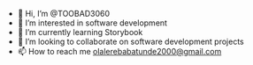 - 👋 Hi, I’m @TOOBAD3060
- 👀 I’m interested in software development
- 🌱 I’m currently learning Storybook
- 💞️ I’m looking to collaborate on software development projects 
- 📫 How to reach me olalerebabatunde2000@gmail.com
<!---
TOOBAD3060/TOOBAD3060 is a ✨ special ✨ repository because its `README.md` (this file) appears on your GitHub profile.
You can click the Preview link to take a look at your changes.
--->
